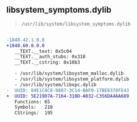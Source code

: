 ## libsystem_symptoms.dylib

> `/usr/lib/system/libsystem_symptoms.dylib`

```diff

-1848.42.1.0.0
+1848.60.8.0.0
   __TEXT.__text: 0x5c04
   __TEXT.__auth_stubs: 0x310
   __TEXT.__cstring: 0x18b3

   - /usr/lib/system/libsystem_malloc.dylib
   - /usr/lib/system/libsystem_platform.dylib
   - /usr/lib/system/libxpc.dylib
-  UUID: 84E1C0C8-9887-3C14-BAF0-17BE8370FE43
+  UUID: 5E219D7A-7164-310D-A032-C356DA4AA689
   Functions: 65
   Symbols:   210
   CStrings:  195

```
